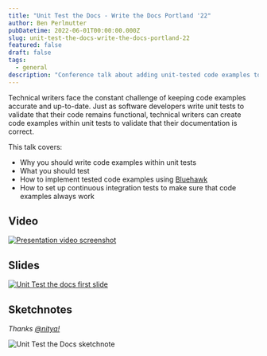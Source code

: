 ```yaml
---
title: "Unit Test the Docs - Write the Docs Portland '22"
author: Ben Perlmutter
pubDatetime: 2022-06-01T00:00:00.000Z
slug: unit-test-the-docs-write-the-docs-portland-22
featured: false
draft: false
tags:
  - general
description: "Conference talk about adding unit-tested code examples to documentation. Presented at Write The Docs Portland 2022. "
---
```

Technical writers face the constant challenge of keeping code examples accurate and up-to-date. Just as software developers write unit tests to validate that their code remains functional, technical writers can create code examples within unit tests to validate that their documentation is correct.

This talk covers:

- Why you should write code examples within unit tests
- What you should test
- How to implement tested code examples using [Bluehawk](https://mongodb-university.github.io/Bluehawk/)
- How to set up continuous integration tests to make sure that code examples always work

## Video

[![Presentation video screenshot](@/assets/images/Screen_Shot_2022-09-03_at_11.57.08_AM.png)](https://youtu.be/yCqteMY3L-g)

## Slides

[![Unit Test the docs first slide](@/assets/images/Screen_Shot_2022-09-03_at_11.37.55_AM.png)](assets.ctfassets.net/tf65me7gbw7r/2Q66dtc5UxoLPTCzub0WTZ/989d5beb49785bd7a5715e5f6f188f60/Unit_Test_the_Docs_-_WTD_PDX_2022.pdf)

## Sketchnotes

*Thanks [@nitya!](https://twitter.com/nitya)*

![Unit Test the Docs sketchnote](@/assets/images/wtd-map.jpeg)